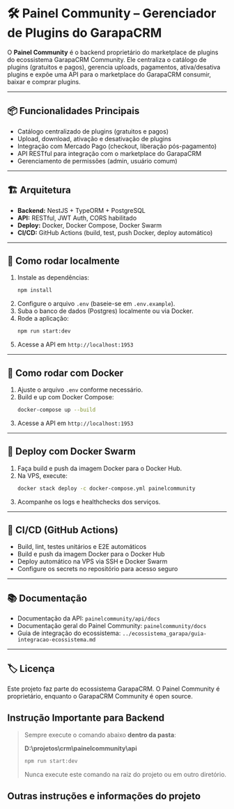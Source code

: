 # 🛠️ Painel Community – Gerenciador de Plugins do GarapaCRM

O **Painel Community** é o backend proprietário do marketplace de plugins do ecossistema GarapaCRM Community. Ele centraliza o catálogo de plugins (gratuitos e pagos), gerencia uploads, pagamentos, ativa/desativa plugins e expõe uma API para o marketplace do GarapaCRM consumir, baixar e comprar plugins.

---

## 📦 Funcionalidades Principais
- Catálogo centralizado de plugins (gratuitos e pagos)
- Upload, download, ativação e desativação de plugins
- Integração com Mercado Pago (checkout, liberação pós-pagamento)
- API RESTful para integração com o marketplace do GarapaCRM
- Gerenciamento de permissões (admin, usuário comum)

---

## 🏗️ Arquitetura
- **Backend:** NestJS + TypeORM + PostgreSQL
- **API:** RESTful, JWT Auth, CORS habilitado
- **Deploy:** Docker, Docker Compose, Docker Swarm
- **CI/CD:** GitHub Actions (build, test, push Docker, deploy automático)

---

## 🚀 Como rodar localmente

1. Instale as dependências:
   ```bash
   npm install
   ```
2. Configure o arquivo `.env` (baseie-se em `.env.example`).
3. Suba o banco de dados (Postgres) localmente ou via Docker.
4. Rode a aplicação:
   ```bash
   npm run start:dev
   ```
5. Acesse a API em `http://localhost:1953`

---

## 🐳 Como rodar com Docker

1. Ajuste o arquivo `.env` conforme necessário.
2. Build e up com Docker Compose:
   ```bash
   docker-compose up --build
   ```
3. Acesse a API em `http://localhost:1953`

---

## 🚢 Deploy com Docker Swarm

1. Faça build e push da imagem Docker para o Docker Hub.
2. Na VPS, execute:
   ```bash
   docker stack deploy -c docker-compose.yml painelcommunity
   ```
3. Acompanhe os logs e healthchecks dos serviços.

---

## 🔄 CI/CD (GitHub Actions)
- Build, lint, testes unitários e E2E automáticos
- Build e push da imagem Docker para o Docker Hub
- Deploy automático na VPS via SSH e Docker Swarm
- Configure os secrets no repositório para acesso seguro

---

## 📚 Documentação
- Documentação da API: `painelcommunity/api/docs`
- Documentação geral do Painel Community: `painelcommunity/docs`
- Guia de integração do ecossistema: `../ecossistema_garapa/guia-integracao-ecossistema.md`

---

## 🏷️ Licença
Este projeto faz parte do ecossistema GarapaCRM. O Painel Community é proprietário, enquanto o GarapaCRM Community é open source.

## Instrução Importante para Backend

> Sempre execute o comando abaixo **dentro da pasta**:
>
> **D:\projetos\crm\painelcommunity\api**
>
> ```sh
> npm run start:dev
> ```
>
> Nunca execute este comando na raiz do projeto ou em outro diretório.

## Outras instruções e informações do projeto
